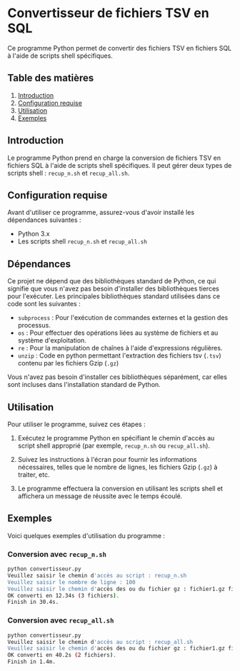 # Convertisseur de fichiers TSV en SQL

Ce programme Python permet de convertir des fichiers TSV en fichiers SQL à l'aide de scripts shell spécifiques.

## Table des matières

1. [Introduction](#introduction)
2. [Configuration requise](#configuration-requise)
3. [Utilisation](#utilisation)
4. [Exemples](#exemples)

## Introduction

Le programme Python prend en charge la conversion de fichiers TSV en fichiers SQL à l'aide de scripts shell spécifiques. Il peut gérer deux types de scripts shell : `recup_n.sh` et `recup_all.sh`.

## Configuration requise

Avant d'utiliser ce programme, assurez-vous d'avoir installé les dépendances suivantes :
- Python 3.x
- Les scripts shell `recup_n.sh` et `recup_all.sh`

## Dépendances

Ce projet ne dépend que des bibliothèques standard de Python, ce qui signifie que vous n'avez pas besoin d'installer des bibliothèques tierces pour l'exécuter. Les principales bibliothèques standard utilisées dans ce code sont les suivantes :

- `subprocess` : Pour l'exécution de commandes externes et la gestion des processus.
- `os` : Pour effectuer des opérations liées au système de fichiers et au système d'exploitation.
- `re` : Pour la manipulation de chaînes à l'aide d'expressions régulières.
- `unzip` : Code en python permettant l'extraction des fichiers tsv (`.tsv`) contenu par les fichiers Gzip (`.gz`)

Vous n'avez pas besoin d'installer ces bibliothèques séparément, car elles sont incluses dans l'installation standard de Python.

 
## Utilisation

Pour utiliser le programme, suivez ces étapes :

1. Exécutez le programme Python en spécifiant le chemin d'accès au script shell approprié (par exemple, `recup_n.sh` ou `recup_all.sh`).

2. Suivez les instructions à l'écran pour fournir les informations nécessaires, telles que le nombre de lignes, les fichiers Gzip (`.gz`) à traiter, etc.

3. Le programme effectuera la conversion en utilisant les scripts shell et affichera un message de réussite avec le temps écoulé.

## Exemples

Voici quelques exemples d'utilisation du programme :

### Conversion avec `recup_n.sh`

```bash
python convertisseur.py
Veuillez saisir le chemin d'accès au script : recup_n.sh
Veuillez saisir le nombre de ligne : 100
Veuillez saisir le chemin d'accès des ou du fichier gz : fichier1.gz fichier2.gz fichier3.gz
OK converti en 12.34s (3 fichiers).
Finish in 30.4s.
```

### Conversion avec `recup_all.sh`

```bash
python convertisseur.py
Veuillez saisir le chemin d'accès au script : recup_all.sh
Veuillez saisir le chemin d'accès des ou du fichier gz : fichier1.gz fichier2.gz 
OK converti en 40.2s (2 fichiers).
Finish in 1.4m.

